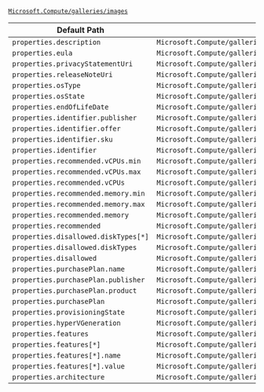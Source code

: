 [`Microsoft.Compute/galleries/images`](https://docs.microsoft.com/en-us/azure/templates/microsoft.compute/galleries/images)

| Default Path | Alias |
|---|---|
| `properties.description` | `Microsoft.Compute/galleries/images/description` |
| `properties.eula` | `Microsoft.Compute/galleries/images/eula` |
| `properties.privacyStatementUri` | `Microsoft.Compute/galleries/images/privacyStatementUri` |
| `properties.releaseNoteUri` | `Microsoft.Compute/galleries/images/releaseNoteUri` |
| `properties.osType` | `Microsoft.Compute/galleries/images/osType` |
| `properties.osState` | `Microsoft.Compute/galleries/images/osState` |
| `properties.endOfLifeDate` | `Microsoft.Compute/galleries/images/endOfLifeDate` |
| `properties.identifier.publisher` | `Microsoft.Compute/galleries/images/identifier.publisher` |
| `properties.identifier.offer` | `Microsoft.Compute/galleries/images/identifier.offer` |
| `properties.identifier.sku` | `Microsoft.Compute/galleries/images/identifier.sku` |
| `properties.identifier` | `Microsoft.Compute/galleries/images/identifier` |
| `properties.recommended.vCPUs.min` | `Microsoft.Compute/galleries/images/recommended.vCPUs.min` |
| `properties.recommended.vCPUs.max` | `Microsoft.Compute/galleries/images/recommended.vCPUs.max` |
| `properties.recommended.vCPUs` | `Microsoft.Compute/galleries/images/recommended.vCPUs` |
| `properties.recommended.memory.min` | `Microsoft.Compute/galleries/images/recommended.memory.min` |
| `properties.recommended.memory.max` | `Microsoft.Compute/galleries/images/recommended.memory.max` |
| `properties.recommended.memory` | `Microsoft.Compute/galleries/images/recommended.memory` |
| `properties.recommended` | `Microsoft.Compute/galleries/images/recommended` |
| `properties.disallowed.diskTypes[*]` | `Microsoft.Compute/galleries/images/disallowed.diskTypes[*]` |
| `properties.disallowed.diskTypes` | `Microsoft.Compute/galleries/images/disallowed.diskTypes` |
| `properties.disallowed` | `Microsoft.Compute/galleries/images/disallowed` |
| `properties.purchasePlan.name` | `Microsoft.Compute/galleries/images/purchasePlan.name` |
| `properties.purchasePlan.publisher` | `Microsoft.Compute/galleries/images/purchasePlan.publisher` |
| `properties.purchasePlan.product` | `Microsoft.Compute/galleries/images/purchasePlan.product` |
| `properties.purchasePlan` | `Microsoft.Compute/galleries/images/purchasePlan` |
| `properties.provisioningState` | `Microsoft.Compute/galleries/images/provisioningState` |
| `properties.hyperVGeneration` | `Microsoft.Compute/galleries/images/hyperVGeneration` |
| `properties.features` | `Microsoft.Compute/galleries/images/features` |
| `properties.features[*]` | `Microsoft.Compute/galleries/images/features[*]` |
| `properties.features[*].name` | `Microsoft.Compute/galleries/images/features[*].name` |
| `properties.features[*].value` | `Microsoft.Compute/galleries/images/features[*].value` |
| `properties.architecture` | `Microsoft.Compute/galleries/images/architecture` |

